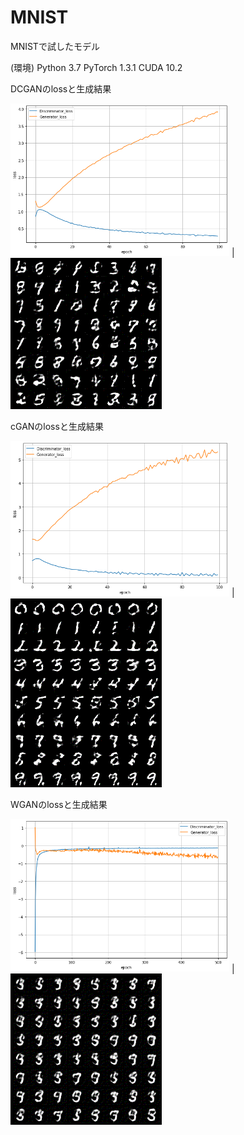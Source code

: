 # MNIST
MNISTで試したモデル

(環境)
Python 3.7 
PyTorch 1.3.1
CUDA 10.2


DCGANのlossと生成結果  

<img src=https://github.com/kyamada101/MNIST/blob/master/images/MNIST_DCGAN.png width=350pix> | <img src=https://github.com/kyamada101/MNIST/blob/master/images/DCGAN.gif>


cGANのlossと生成結果

<img src=https://github.com/kyamada101/MNIST/blob/master/images/MNIST_cGAN.png width=350pix> | <img src=https://github.com/kyamada101/MNIST/blob/master/images/cGAN.gif>

WGANのlossと生成結果

<img src=https://github.com/kyamada101/MNIST/blob/master/images/MNIST_WGAN.png width=350pix> | <img src=https://github.com/kyamada101/MNIST/blob/master/images/WGAN.gif>
